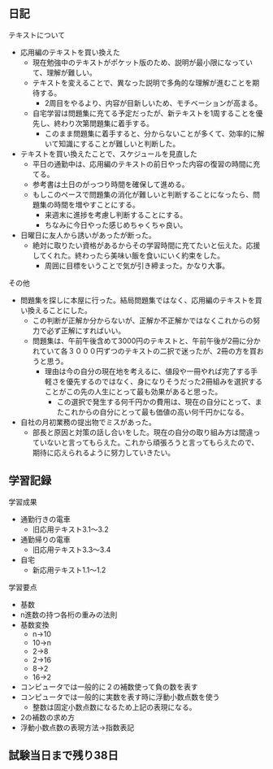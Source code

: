 ## 日記
<dl>
  <dt>テキストについて</dt>
</dl>

- 応用編のテキストを買い換えた
  - 現在勉強中のテキストがポケット版のため、説明が最小限になっていて、理解が難しい。
  - テキストを変えることで、異なった説明で多角的な理解が進むことを期待する。
    - 2周目をやるより、内容が目新しいため、モチベーションが高まる。
  - 自宅学習は問題集に充てる予定だったが、新テキストを1周することを優先し、終わり次第問題集に着手する。
    - このまま問題集に着手すると、分からないことが多くて、効率的に解いて知識にすることが難しいと判断した。
- テキストを買い換えたことで、スケジュールを見直した
  - 平日の通勤中は、応用編のテキストの前日やった内容の復習の時間に充てる。
  - 参考書は土日のがっつり時間を確保して進める。
  - もしこのペースで問題集の消化が難しいと判断することになったら、問題集の時間を増やすことにする。
    - 来週末に進捗を考慮し判断することにする。
    - ちなみに今日やった感じめちゃくちゃ良い。
- 日曜日に友人から誘いがあったが断った。
  - 絶対に取りたい資格があるからその学習時間に充てたいと伝えた。応援してくれた。終わったら美味い飯を食いにいく約束をした。
    - 周囲に目標をいうことで気が引き締まった。かなり大事。

<dl>
  <dt>その他</dt>
</dl>

- 問題集を探しに本屋に行った。結局問題集ではなく、応用編のテキストを買い換えることにした。
  - この判断が正解か分からないが、正解か不正解かではなくこれからの努力で必ず正解にすればいい。
  - 問題集は、午前午後含めて3000円のテキストと、午前午後が2冊に分かれていて各３０００円ずつのテキストの二択で迷ったが、2冊の方を買おうと思う。
     - 理由は今の自分の現在地を考えるに、値段や一冊やれば完了する手軽さを優先するのではなく、身になりそうだった2冊組みを選択することがこの先の人生にとって最も効果があると思った。
       - この選択で発生する何千円かの費用は、現在の自分にとって、またこれからの自分にとって最も価値の高い何千円かになる。
- 自社の月初業務の提出物でミスがあった。
   - 部長と原因と対策の話し合いをした。現在の自分の取り組み方は間違っていないと言ってもらえた。これから頑張ろうと言ってもらえたので、期待に応えられるように努力していきたい。

## 学習記録
<dl>
  <dt>学習成果</dt>
</dl>

- 通勤行きの電車
  - 旧応用テキスト3.1〜3.2
- 通勤帰りの電車
  - 旧応用テキスト3.3〜3.4
- 自宅
  - 新応用テキスト1.1〜1.2

<dl>
  <dt>学習要点</dt>
</dl>

- 基数
- n進数の持つ各桁の重みの法則
- 基数変換
  - n→10
  - 10→n
  - 2→8
  - 2→16
  - 8→2
  - 16→2
- コンピュータでは一般的に２の補数使って負の数を表す
- コンピュータでは一般的に実数を表す時に浮動小数点数を使う
  - 整数は固定小数点数になるため上記の表現になる。
- 2の補数の求め方
- 浮動小数点数の表現方法→指数表記

## 試験当日まで残り38日

